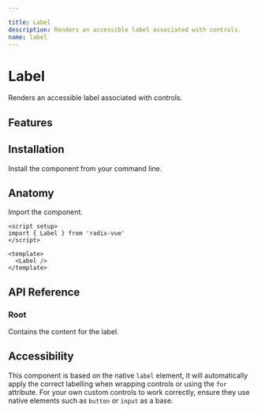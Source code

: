 ```yaml
---

title: Label
description: Renders an accessible label associated with controls.
name: label
---
```


# Label

<Description>
Renders an accessible label associated with controls.
</Description>

<ComponentPreview name="Label" />

## Features

<Highlights
  :features="[
    'Text selection is prevented when double clicking label.',
    'Supports nested controls.',
  ]"
/>

## Installation

Install the component from your command line.

<InstallationTabs value="radix-vue" />

## Anatomy

Import the component.

```vue
<script setup>
import { Label } from 'radix-vue'
</script>

<template>
  <Label />
</template>
```

## API Reference

### Root

Contains the content for the label.

<!-- @include: @/meta/Label.md -->

## Accessibility

This component is based on the native `label` element, it will automatically apply the correct labelling when wrapping controls or using the `for` attribute. For your own custom controls to work correctly, ensure they use native elements such as `button` or `input` as a base.
